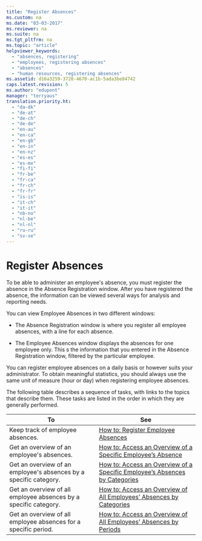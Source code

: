 ```yaml
---
title: "Register Absences"
ms.custom: na
ms.date: "03-03-2017"
ms.reviewer: na
ms.suite: na
ms.tgt_pltfrm: na
ms.topic: "article"
helpviewer_keywords: 
  - "absences, registering"
  - "employees, registering absences"
  - "absences"
  - "human resources, registering absences"
ms.assetid: d16a3259-3728-4670-ac1b-5ada3be84742
caps.latest.revision: 5
ms.author: "edupont"
manager: "terryaus"
translation.priority.ht: 
  - "da-dk"
  - "de-at"
  - "de-ch"
  - "de-de"
  - "en-au"
  - "en-ca"
  - "en-gb"
  - "en-in"
  - "en-nz"
  - "es-es"
  - "es-mx"
  - "fi-fi"
  - "fr-be"
  - "fr-ca"
  - "fr-ch"
  - "fr-fr"
  - "is-is"
  - "it-ch"
  - "it-it"
  - "nb-no"
  - "nl-be"
  - "nl-nl"
  - "ru-ru"
  - "sv-se"
---
```

# Register Absences
To be able to administer an employee's absence, you must register the absence in the Absence Registration window. After you have registered the absence, the information can be viewed several ways for analysis and reporting needs.  
  
 You can view Employee Absences in two different windows:  
  
-   The Absence Registration window is where you register all employee absences, with a line for each absence.  
  
-   The Employee Absences window displays the absences for one employee only. This s the information that you entered in the Absence Registration window, filtered by the particular employee.  
  
 You can register employee absences on a daily basis or however suits your administrator. To obtain meaningful statistics, you should always use the same unit of measure \(hour or day\) when registering employee absences.  
  
 The following table describes a sequence of tasks, with links to the topics that describe them. These tasks are listed in the order in which they are generally performed.  
  
|**To**|**See**|  
|------------|-------------|  
|Keep track of employee absences.|[How to: Register Employee Absences](../HumanResources/how-to-register-employee-absences.md)|  
|Get an overview of an employee's absences.|[How to: Access an Overview of a Specific Employee’s Absence](../HumanResources/how-to-access-an-overview-of-a-specific-employee’s-absence.md)|  
|Get an overview of an employee's absences by a specific category.|[How to: Access an Overview of a Specific Employee’s Absences by Categories](../HumanResources/how-to-access-an-overview-of-a-specific-employee’s-absences-by-categories.md)|  
|Get an overview of all employee absences by a specific category.|[How to: Access an Overview of All Employees’ Absences by Categories](../HumanResources/how-to-access-an-overview-of-all-employees’-absences-by-categories.md)|  
|Get an overview of all employee absences for a specific period.|[How to: Access an Overview of All Employees’ Absences by Periods](../HumanResources/how-to-access-an-overview-of-all-employees’-absences-by-periods.md)|